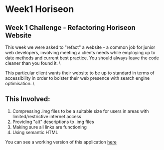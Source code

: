 # Week1 Horiseon
 ## Week 1 Challenge - Refactoring Horiseon Website
 This week we were asked to "refact" a website - a common job for junior web developers, involving meeting a clients needs while employing up to date methods and current best practice. You should always leave the code cleaner than you found it. \
 
 This particular client wants their website to be up to standard in terms of accessibility in order to bolster their web presence with search engine optimisation. \

 ## This Involved:
 1. Compressing .img files to be a suitable size for users in areas with limited/restrictive internet access
 2. Providing "alt" descriptions to .img files
 3. Making sure all links are functioning
 4. Using semantic HTML

 You can see a working version of this application [here](https://mleftwich.github.io/Week1-Horiseo/)